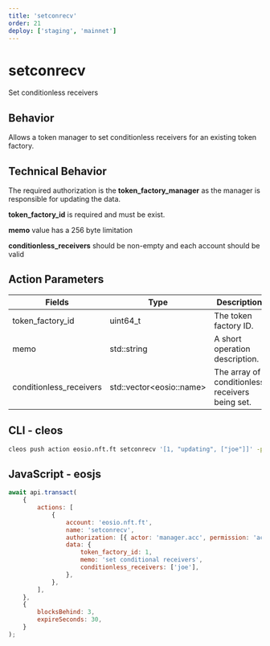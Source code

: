 ```yaml
---
title: 'setconrecv'
order: 21
deploy: ['staging', 'mainnet']
---
```


# setconrecv

Set conditionless receivers

## Behavior

Allows a token manager to set conditionless receivers for an existing token factory.

## Technical Behavior

The required authorization is the **token_factory_manager** as the manager is responsible for updating the data.

**token_factory_id** is required and must be exist.

**memo** value has a 256 byte limitation

**conditionless_receivers** should be non-empty and each account should be valid

## Action Parameters

| Fields                  | Type                      | Description                                     |
| ----------------------- | ------------------------- | ----------------------------------------------- |
| token_factory_id        | uint64_t                  | The token factory ID.                           |
| memo                    | std::string               | A short operation description.                  |
| conditionless_receivers | std::vector\<eosio::name> | The array of conditionless receivers being set. |

## CLI - cleos

```bash
cleos push action eosio.nft.ft setconrecv '[1, "updating", ["joe"]]' -p manager.acc@active
```

## JavaScript - eosjs

```js
await api.transact(
    {
        actions: [
            {
                account: 'eosio.nft.ft',
                name: 'setconrecv',
                authorization: [{ actor: 'manager.acc', permission: 'active' }],
                data: {
                    token_factory_id: 1,
                    memo: 'set conditional receivers',
                    conditionless_receivers: ['joe'],
                },
            },
        ],
    },
    {
        blocksBehind: 3,
        expireSeconds: 30,
    }
);
```
